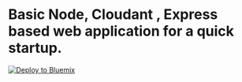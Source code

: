 # Basic Node, Cloudant , Express based web application for a quick startup.


[![Deploy to Bluemix](https://bluemix.net/deploy/button.png)](https://bluemix.net/deploy?repository=https://github.com/suddutt1/nodewebbase.git)
